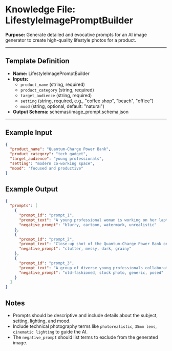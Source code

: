 # Knowledge File: LifestyleImagePromptBuilder

**Purpose:**
Generate detailed and evocative prompts for an AI image generator to create high-quality lifestyle photos for a product.

---

## Template Definition
- **Name:** LifestyleImagePromptBuilder
- **Inputs:**
  - `product_name` (string, required)
  - `product_category` (string, required)
  - `target_audience` (string, required)
  - `setting` (string, required, e.g., "coffee shop", "beach", "office")
  - `mood` (string, optional, default: "natural")
- **Output Schema:** schemas/image_prompt.schema.json

---

## Example Input
```json
{
  "product_name": "Quantum-Charge Power Bank",
  "product_category": "tech gadget",
  "target_audience": "young professionals",
  "setting": "modern co-working space",
  "mood": "focused and productive"
}
```

## Example Output
```json
{
  "prompts": [
    {
      "prompt_id": "prompt_1",
      "prompt_text": "A young professional woman is working on her laptop in a bright, modern co-working space. The Quantum-Charge Power Bank is on the table next to her, charging her phone. The mood is focused and productive, with soft, natural morning light. Photorealistic, 35mm lens, shallow depth of field.",
      "negative_prompt": "blurry, cartoon, watermark, unrealistic"
    },
    {
      "prompt_id": "prompt_2",
      "prompt_text": "Close-up shot of the Quantum-Charge Power Bank on a minimalist wooden desk in a co-working space. In the background, a person is typing on a laptop, slightly out of focus. The scene is clean, organized, and conveys a sense of productivity. Cinematic lighting, high detail, macro shot.",
      "negative_prompt": "clutter, messy, dark, grainy"
    },
    {
      "prompt_id": "prompt_3",
      "prompt_text": "A group of diverse young professionals collaborating around a table in a co-working space. One of them is using the Quantum-Charge Power Bank to charge their tablet. The atmosphere is energetic and creative. Shot from a slightly high angle, vibrant colors, sharp focus.",
      "negative_prompt": "old-fashioned, stock photo, generic, posed"
    }
  ]
}
```

## Notes
- Prompts should be descriptive and include details about the subject, setting, lighting, and mood.
- Include technical photography terms like `photorealistic`, `35mm lens`, `cinematic lighting` to guide the AI.
- The `negative_prompt` should list terms to exclude from the generated image.